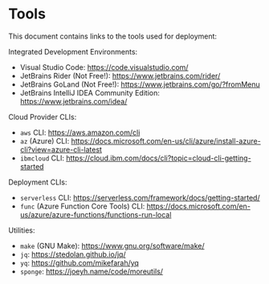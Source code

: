 # Tools

This document contains links to the tools used for deployment:

Integrated Development Environments:

- Visual Studio Code: https://code.visualstudio.com/
- JetBrains Rider (Not Free!): https://www.jetbrains.com/rider/
- JetBrains GoLand (Not Free!): https://www.jetbrains.com/go/?fromMenu
- JetBrains IntelliJ IDEA Community Edition: https://www.jetbrains.com/idea/

Cloud Provider CLIs:

- `aws` CLI: https://aws.amazon.com/cli
- `az` (Azure) CLI: https://docs.microsoft.com/en-us/cli/azure/install-azure-cli?view=azure-cli-latest
- `ibmcloud` CLI: https://cloud.ibm.com/docs/cli?topic=cloud-cli-getting-started

Deployment CLIs:

- `serverless` CLI: https://serverless.com/framework/docs/getting-started/
- `func` (Azure Function Core Tools) CLI: https://docs.microsoft.com/en-us/azure/azure-functions/functions-run-local

Utilities:

- `make` (GNU Make): https://www.gnu.org/software/make/
- `jq`: https://stedolan.github.io/jq/
- `yq`: https://github.com/mikefarah/yq
- `sponge`: https://joeyh.name/code/moreutils/
